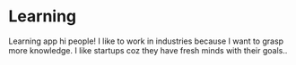 # Learning
Learning app
hi people!
I like to work in industries because I want to grasp more knowledge. I like startups coz they have fresh minds with their goals..
